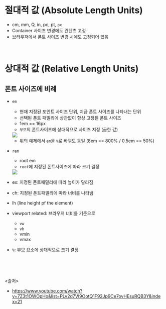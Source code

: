 # 절대적 값 (Absolute Length Units)
- cm, mm, Q, in, pc, pt, `px`
- Container 사이즈 변경에도 컨텐츠 고정
- 브라우저에서 폰트 사이즈 변경 시에도 고정되어 있음

<br>

# 상대적 값 (Relative Length Units)
## 폰트 사이즈에 비례
- `em`
  - 현재 지정된 포인트 사이즈 단위, 지금 폰트 사이즈를 나타내는 단위
  - 선택된 폰트 패밀리에 상관없이 항상 고정된 폰트 사이즈
  - 1em == 16px
  - `부모`의 폰트사이즈에 상대적으로 사이즈 지정 (곱한 값)

  <img src="06_HTML,CSS/img/em.JPG" />

  - 위의 예제에서 `em`을 `%`로 바꿔도 동일 (8em == 800% / 0.5em == 50%)
  
- `rem`
  - root em
  - `root`에 지정된 폰트사이즈에 따라 크기 결정
  
  <img src="06_HTML,CSS/img/rem.JPG" />
  
  
- ex: 지정된 폰트패밀리에 따라 높이가 달라짐
- ch: 지정된 폰트패밀리에 따라 너비를 나타냄



- lh (line height pf the element)

- viewport related: 브라우저 너비를 기준으로
  - `vw`
  - `vh`
  - vmin
  - vmax

- `%`: 부모 요소에 상대적으로 크기 결정



<br><br><br>

<출처>
- https://www.youtube.com/watch?v=7Z3t1OWOpHo&list=PLv2d7VI9OotQ1F92Jp9Ce7ovHEsuRQB3Y&index=21
